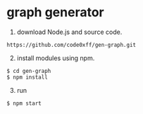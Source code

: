 # graph generator

1. download Node.js and source code.

```
https://github.com/code0xff/gen-graph.git
```

2. install modules using npm.

```
$ cd gen-graph
$ npm install
```

3. run

```
$ npm start
```
